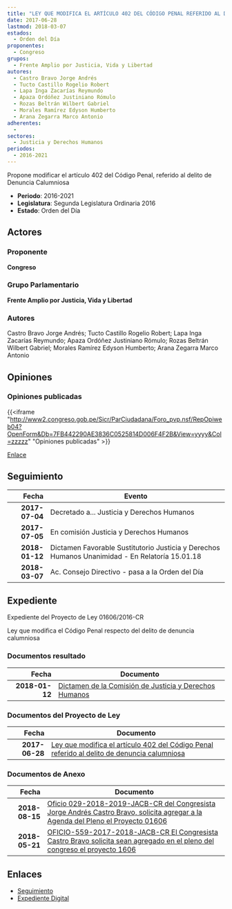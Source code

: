 ```yaml
---
title: "LEY QUE MODIFICA EL ARTÍCULO 402 DEL CÓDIGO PENAL REFERIDO AL DELITO DE DENUNCIA CALUMNIOSA"
date: 2017-06-28
lastmod: 2018-03-07
estados: 
  - Orden del Día
proponentes: 
  - Congreso
grupos: 
  - Frente Amplio por Justicia, Vida y Libertad
autores: 
  - Castro Bravo Jorge Andrés
  - Tucto Castillo Rogelio Robert
  - Lapa Inga Zacarías Reymundo
  - Apaza Ordóñez Justiniano Rómulo
  - Rozas Beltrán Wilbert Gabriel
  - Morales Ramírez Edyson Humberto
  - Arana Zegarra Marco Antonio
adherentes: 
  - 
sectores: 
  - Justicia y Derechos Humanos
periodos: 
  - 2016-2021
---
```


Propone modificar el artículo 402 del Código Penal, referido al delito de Denuncia Calumniosa

- **Periodo**: 2016-2021
- **Legislatura**: Segunda Legislatura Ordinaria 2016
- **Estado**: Orden del Día

## Actores

### Proponente

**Congreso**

### Grupo Parlamentario

**Frente Amplio por Justicia, Vida y Libertad**

### Autores

Castro Bravo Jorge Andrés; Tucto Castillo Rogelio Robert; Lapa Inga Zacarías Reymundo; Apaza Ordóñez Justiniano Rómulo; Rozas Beltrán Wilbert Gabriel; Morales Ramírez Edyson Humberto; Arana Zegarra Marco Antonio


## Opiniones

### Opiniones publicadas

{{<iframe "http://www2.congreso.gob.pe/Sicr/ParCiudadana/Foro_pvp.nsf/RepOpiweb04?OpenForm&Db=7FB442290AE3836C0525814D006F4F2B&View=yyyy&Col=zzzzz" "Opiniones publicadas" >}}

[Enlace](http://www2.congreso.gob.pe/Sicr/ParCiudadana/Foro_pvp.nsf/RepOpiweb04?OpenForm&Db=7FB442290AE3836C0525814D006F4F2B&View=yyyy&Col=zzzzz)

## Seguimiento

| Fecha | Evento |
|------:|--------|
| **2017-07-04** | Decretado a... Justicia y Derechos Humanos|
| **2017-07-05** | En comisión Justicia y Derechos Humanos|
| **2018-01-12** | Dictamen Favorable Sustitutorio Justicia y Derechos Humanos Unanimidad - En Relatoría 15.01.18|
| **2018-03-07** | Ac. Consejo Directivo - pasa a la Orden del Día|


## Expediente

Expediente del Proyecto de Ley 01606/2016-CR

Ley que modifica el Código Penal respecto del delito de denuncia calumniosa


### Documentos resultado

| Fecha | Documento |
|------:|--------|
| **2018-01-12** | [Dictamen de la Comisión de Justicia y Derechos Humanos](http://www.leyes.congreso.gob.pe/Documentos/2016_2021/Dictamenes/Proyectos_de_Ley/01606DC15MAY20180112.pdf) |

### Documentos del Proyecto de Ley

| Fecha | Documento |
|------:|--------|
| **2017-06-28** | [Ley que modifica el artículo 402 del Código Penal referido al delito de denuncia calumniosa](http://www.leyes.congreso.gob.pe/Documentos/2016_2021/Proyectos_de_Ley_y_de_Resoluciones_Legislativas/PL0160620170628.pdf) |

### Documentos de Anexo

| Fecha | Documento |
|------:|--------|
| **2018-08-15** | [Oficio 029-2018-2019-JACB-CR del Congresista Jorge Andrés Castro Bravo, solicita agregar a la Agenda del Pleno el Proyecto 01606](http://www.leyes.congreso.gob.pe/Documentos/2016_2021/Oficios/Congresistas/OFICIO-029-2018-2019-JACB-CR.pdf) |
| **2018-05-21** | [OFICIO-559-2017-2018-JACB-CR El Congresista Castro Bravo solicita sean agregado en el pleno del congreso el proyecto 1606](http://www.leyes.congreso.gob.pe/Documentos/2016_2021/Oficios/Congresistas/OFICIO-559-2017-2018-JACB-CR.pdf) |

## Enlaces 

- [Seguimiento](http://www2.congreso.gob.pe/Sicr/TraDocEstProc/CLProLey2016.nsf/f7fff46988ca05b1052578e100829cc7/f6b06cccc86b7a8a0525814e0002a925?OpenDocument)
- [Expediente Digital](http://www2.congreso.gob.pehttp://www2.congreso.gob.pe/Sicr/TraDocEstProc/CLProLey2016.nsf/f7fff46988ca05b1052578e100829cc7/f6b06cccc86b7a8a0525814e0002a925?OpenDocument&Click=05257FB7005EB655.eb71d0cf91d8294e05256cdf006b5706/$Body/0.1C6C)
